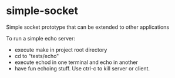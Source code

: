 # simple-socket
Simple socket prototype that can be extended to other applications

To run a simple echo server:
- execute make in project root directory
- cd to "tests/echo"
- execute echod in one terminal and echo in another
- have fun echoing stuff.
Use ctrl-c to kill server or client.

